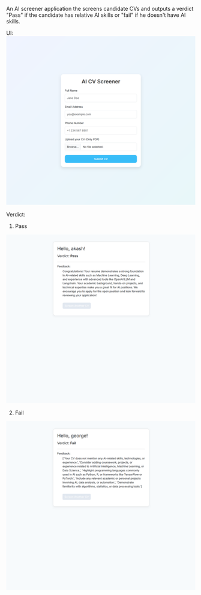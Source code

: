 An AI screener application the screens candidate CVs and outputs a verdict "Pass" if the candidate has relative AI skills or "fail" if he doesn't have AI skills. 

UI:
![alt text](../images/UI.png)

Verdict: 

1. Pass 

![alt text](<../images/verdict pass.png>)

2. Fail

![alt text](<../images/verdict fail.png>)